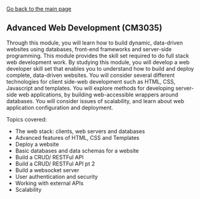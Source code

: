 [Go back to the main page](https://github.com/world-class/REPL)

## Advanced Web Development (CM3035)

Through this module, you will learn how to build dynamic, data-driven websites using databases,
front-end frameworks and server-side programming. This module provides the skill set required to
do full stack web development work. By studying this module, you will develop a web developer skill
set that enables you to understand how to build and deploy complete, data-driven websites. You will
consider several different technologies for client side-web development such as HTML, CSS,
Javascript and templates. You will explore methods for developing server-side web applications, by
building web-accessible wrappers around databases. You will consider issues of scalability, and
learn about web application configuration and deployment.

Topics covered:

- The web stack: clients, web servers and databases
- Advanced features of HTML, CSS and Templates
- Deploy a website
- Basic databases and data schemas for a website
- Build a CRUD/ RESTFul API
- Build a CRUD/ RESTFul API pt 2
- Build a websocket server
- User authentication and security
- Working with external APIs
- Scalability
